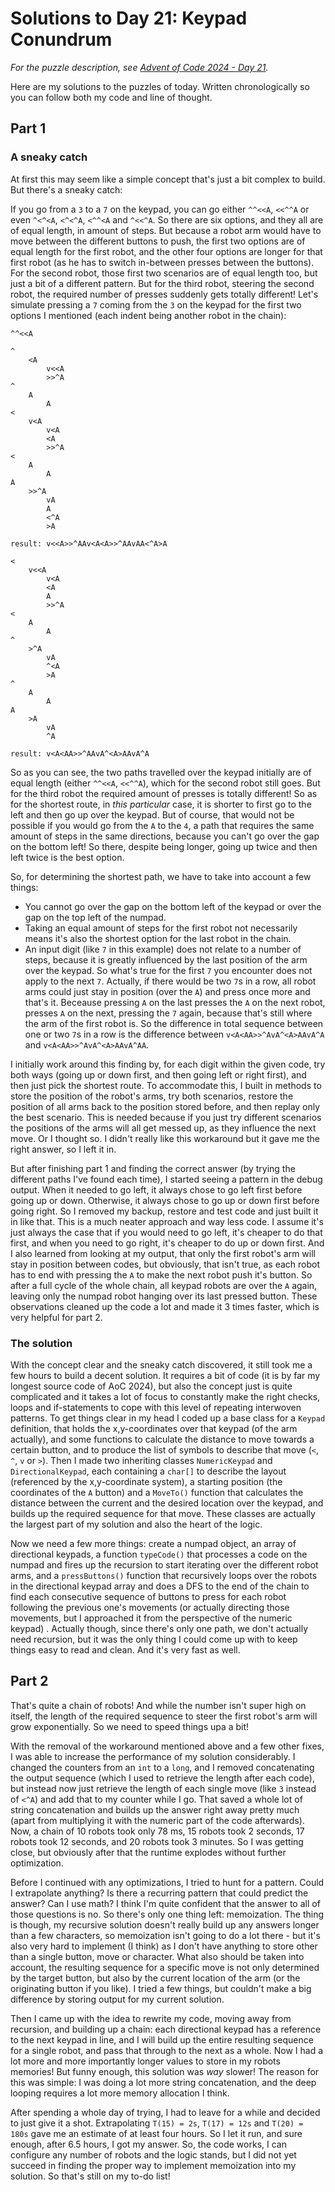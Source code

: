 # Solutions to Day 21: Keypad Conundrum

*For the puzzle description, see [Advent of Code 2024 - Day 21](https://adventofcode.com/2024/day/21).*

Here are my solutions to the puzzles of today. Written chronologically so you can follow both my code and line of thought.

## Part 1

### A sneaky catch
At first this may seem like a simple concept that's just a bit complex to build. But there's a sneaky catch:

If you go from a `3` to a `7` on the keypad, you can go either `^^<<A`, `<<^^A` or even `^<^<A`, `<^<^A`, `<^^<A` and `^<<^A`. So there are six options, and they all are of equal length, in amount of steps. But because a robot arm would have to move between the different buttons to push, the first two options are of equal length for the first robot, and the other four options are longer for that first robot (as he has to switch in-between presses between the buttons). For the second robot, those first two scenarios are of equal length too, but just a bit of a different pattern. But for the third robot, steering the second robot, the required number of presses suddenly gets totally different! Let's simulate pressing a `7` coming from the `3` on the keypad for the first two options I mentioned (each indent being another robot in the chain):

```
^^<<A

^
    <A
        v<<A
        >>^A
^
    A
        A
<
    v<A
        v<A
        <A
        >>^A
<
    A
        A    
A
    >>^A
        vA
        A
        <^A
        >A

result: v<<A>>^AAv<A<A>>^AAvAA<^A>A

<
    v<<A
        v<A
        <A
        A
        >>^A
<
    A
        A
^
    >^A
        vA
        ^<A
        >A
^
    A
        A
A
    >A
        vA
        ^A

result: v<A<AA>>^AAvA^<A>AAvA^A

```
So as you can see, the two paths travelled over the keypad initially are of equal length (either `^^<<A`, `<<^^A`), which for the second robot still goes. But for the third robot the required amount of presses is totally different! So as for the shortest route, in *this particular* case, it is shorter to first go to the left and then go up over the keypad. But of course, that would not be possible if you would go from the `A` to the `4`, a path that requires the same amount of steps in the same directions, because you can't go over the gap on the bottom left! So there, despite being longer, going up twice and then left twice is the best option.

So, for determining the shortest path, we have to take into account a few things:
- You cannot go over the gap on the bottom left of the keypad or over the gap on the top left of the numpad.
- Taking an equal amount of steps for the first robot not necessarily means it's also the shortest option for the last robot in the chain.
- An input digit (like `7` in this example) does not relate to a number of steps, because it is greatly influenced by the last position of the arm over the keypad. So what's true for the first `7` you encounter does not apply to the next `7`. Actually, if there would be two `7`s in a row, all robot arms could just stay in position (over the `A`) and press once more and that's it. Beceause pressing `A` on the last presses the `A` on the next robot, presses `A` on the next, pressing the `7` again, because that's still where the arm of the first robot is. So the difference in total sequence between one or two `7`s in a row is the difference between `v<A<AA>>^AvA^<A>AAvA^A` and `v<A<AA>>^AvA^<A>AAvA^AA`.

I initially work around this finding by, for each digit within the given code, try both ways (going up or down first, and then going left or right first), and then just pick the shortest route. To accommodate this, I built in methods to store the position of the robot's arms, try both scenarios, restore the position of all arms back to the position stored before, and then replay only the best scenario. This is needed because if you just try different scenarios the positions of the arms will all get messed up, as they influence the next move. Or I thought so. I didn't really like this workaround but it gave me the right answer, so I left it in.

But after finishing part 1 and finding the correct answer (by trying the different paths I've found each time), I started seeing a pattern in the debug output. When it needed to go left, it always chose to go left first before going up or down. Otherwise, it always chose to go up or down first before going right. So I removed my backup, restore and test code and just built it in like that. This is a much neater approach and way less code. I assume it's just always the case that if you would need to go left, it's cheaper to do that first, and when you need to go right, it's cheaper to do up or down first. And I also learned from looking at my output, that only the first robot's arm will stay in position between codes, but obviously, that isn't true, as each robot has to end with pressing the `A` to make the next robot push it's button. So after a full cycle of the whole chain, all keypad robots are over the `A` again, leaving only the numpad robot hanging over its last pressed button. These observations cleaned up the code a lot and made it 3 times faster, which is very helpful for part 2.

### The solution

With the concept clear and the sneaky catch discovered, it still took me a few hours to build a decent solution. It requires a bit of code (it is by far my longest source code of AoC 2024), but also the concept just is quite complicated and it takes a lot of focus to constantly make the right checks, loops and if-statements to cope with this level of repeating interwoven patterns. To get things clear in my head I coded up a base class for a `Keypad` definition, that holds the x,y-coordinates over that keypad (of the arm actually), and some functions to calculate the distance to move towards a certain button, and to produce the list of symbols to describe that move (`<`, `^`, `v` or `>`). Then I made two inheriting classes `NumericKeypad` and `DirectionalKeypad`, each containing a `char[]` to describe the layout (referenced by the x,y-coordinate system), a starting position (the coordinates of the `A` button) and a `MoveTo()` function that calculates the distance between the current and the desired location over the keypad, and builds up the required sequence for that move. These classes are actually the largest part of my solution and also the heart of the logic.

Now we need a few more things: create a numpad object, an array of directional keypads, a function `typeCode()` that processes a code on the numpad and fires up the recursion to start iterating over the different robot arms, and a `pressButtons()` function that recursively loops over the robots in the directional keypad array and does a DFS to the end of the chain to find each consecutive sequence of buttons to press for each robot following the previous one's movements (or actually directing those movements, but I approached it from the perspective of the numeric keypad) . Actually though, since there's only one path, we don't actually need recursion, but it was the only thing I could come up with to keep things easy to read and clean. And it's very fast as well.

## Part 2

That's quite a chain of robots! And while the number isn't super high on itself, the length of the required sequence to steer the first robot's arm will grow exponentially. So we need to speed things upa a bit!

With the removal of the workaround mentioned above and a few other fixes, I was able to increase the performance of my solution considerably. I changed the counters from an `int` to a `long`, and I removed concatenating the output sequence (which I used to retrieve the length after each code), but instead now just retrieve the length of each single move (like `3` instead of `<^A`) and add that to my counter while I go. That saved a whole lot of string concatenation and builds up the answer right away pretty much (apart from multiplying it with the numeric part of the code afterwards). Now, a chain of 10 robots took only 78 ms, 15 robots took 2 seconds, 17 robots took 12 seconds, and 20 robots took 3 minutes. So I was getting close, but obviously after that the runtime explodes without further optimization.

Before I continued with any optimizations, I tried to hunt for a pattern. Could I extrapolate anything? Is there a recurring pattern that could predict the answer? Can I use math? I think I'm quite confident that the answer to all of those questions is no. So there's only one thing left: memoization. The thing is though, my recursive solution doesn't really build up any answers longer than a few characters, so memoization isn't going to do a lot there - but it's also very hard to implement (I think) as I don't have anything to store other than a single button, move or character. What also should be taken into account, the resulting sequence for a specific move is not only determined by the target button, but also by the current location of the arm (or the originating button if you like). I tried a few things, but couldn't make a big difference by storing output for my current solution.

Then I came up with the idea to rewrite my code, moving away from recursion, and building up a chain: each directional keypad has a reference to the next keypad in line, and I will build up the entire resulting sequence for a single robot, and pass that through to the next as a whole. Now I had a lot more and more importantly longer values to store in my robots memories! But funny enough, this solution was *way* slower! The reason for this was simple: I was doing a lot more string concatenation, and the deep looping requires a lot more memory allocation I think.

After spending a whole day of trying, I had to leave for a while and decided to just give it a shot. Extrapolating `T(15) = 2s`, `T(17) = 12s` and `T(20) = 180s` gave me an estimate of at least four hours. So I let it run, and sure enough, after 6.5 hours, I got my answer. So, the code works, I can configure any number of robots and the logic stands, but I did not yet succeed in finding the proper way to implement memoization into my solution. So that's still on my to-do list!